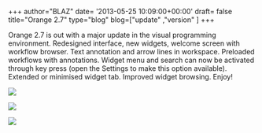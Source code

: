 +++
author="BLAZ"
date= '2013-05-25 10:09:00+00:00'
draft= false
title="Orange 2.7"
type="blog"
blog=["update" ,"version" ]
+++

Orange 2.7 is out with a major update in the visual programming environment. Redesigned interface, new widgets, welcome screen with workflow browser. Text annotation and arrow lines in workspace. Preloaded workflows with annotations. Widget menu and search can now be activated through key press (open the Settings to make this option available). Extended or minimised widget tab. Improved widget browsing. Enjoy!

![](/images/2013/05/25/orange27-cv.png__539x387_q95_crop_upscale.jpg)

![](/images/2013/05/25/orange27-recent.png__576x409_q95_crop_upscale.jpg)

![](/images/2013/05/25/orange27-tree.png__551x411_q95_crop_upscale.jpg)
